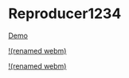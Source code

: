 # Reproducer1234
[Demo](https://cloud.azekclark.dev/s/dwWJN8aDRiocTRd/download/untitled.webm.mp4)


[!(renamed webm)](https://github.com/user-attachments/assets/db4b99e0-404a-46ef-adb8-508c3b7b825c)


[!(renamed webm)](https://user-images.githubusercontent.com/294989/111512737-20650180-8761-11eb-80c5-fe717dc5014a.mp4)
